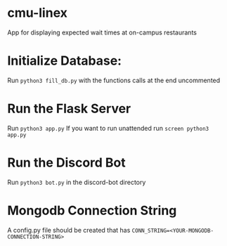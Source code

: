 # cmu-linex
App for displaying expected wait times at on-campus restaurants


# Initialize Database:
Run ```python3 fill_db.py``` with the functions calls at the end uncommented

# Run the Flask Server
Run ```python3 app.py``` If you want to run unattended run ```screen python3 app.py```

# Run the Discord Bot
Run ```python3 bot.py``` in the discord-bot directory 

# Mongodb Connection String
A config.py file should be created that has ```CONN_STRING=<YOUR-MONGODB-CONNECTION-STRING>```
